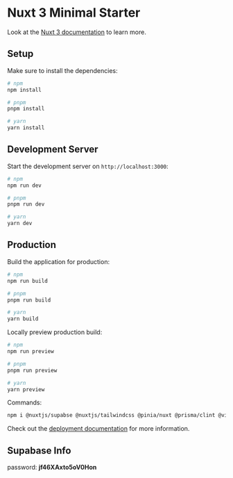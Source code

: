 # Nuxt 3 Minimal Starter

Look at the [Nuxt 3 documentation](https://nuxt.com/docs/getting-started/introduction) to learn more.

## Setup

Make sure to install the dependencies:

```bash
# npm
npm install

# pnpm
pnpm install

# yarn
yarn install
```

## Development Server

Start the development server on `http://localhost:3000`:

```bash
# npm
npm run dev

# pnpm
pnpm run dev

# yarn
yarn dev
```

## Production

Build the application for production:

```bash
# npm
npm run build

# pnpm
pnpm run build

# yarn
yarn build
```

Locally preview production build:

```bash
# npm
npm run preview

# pnpm
pnpm run preview

# yarn
yarn preview
```


Commands:

```bash
npm i @nuxtjs/supabse @nuxtjs/tailwindcss @pinia/nuxt @prisma/clint @vite-pwa/nuxt nuxt-icon prisma uuid
```

Check out the [deployment documentation](https://nuxt.com/docs/getting-started/deployment) for more information.

## Supabase Info
password: **jf46XAxto5oV0Hon**
